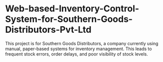 # Web-based-Inventory-Control-System-for-Southern-Goods-Distributors-Pvt-Ltd
This project is for Southern Goods  Distributors, a company currently  using manual, paper-based systems  for inventory management. This  leads to frequent stock errors, order  delays, and poor visibility of stock  levels.
